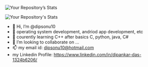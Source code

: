 ![Your Repository’s Stats](https://github-readme-stats.vercel.app/api?username=dipsonu10&show_icons=true)

![Your Repository's Stats](https://github-readme-stats.vercel.app/api/top-langs/?username=dipsonu10)

- 👋 Hi, I’m @dipsonu10
- 👀 operating system development, andriod app development, etc
- 🌱 courently learning C++ after basics C, python, java, C#
- 💞️ I’m looking to collaborate on ...
- 📫 my email id: dipsonu10@hotmail.com
- my Linkedin Profile: https://www.linkedin.com/in/dipankar-das-1324b6206/

<!---
dipsonu10/dipsonu10 is a ✨ special ✨ repository because its `README.md` (this file) appears on your GitHub profile.
You can click the Preview link to take a look at your changes.
--->
